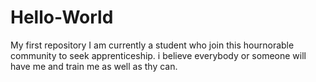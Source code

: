 # Hello-World
My first repository
I am currently a student who join this hournorable community to seek apprenticeship.
i believe everybody or someone will have me and train me as well as thy can.
